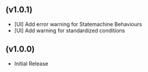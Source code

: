 (v1.0.1)
--------
- [UI] Add error warning for Statemachine Behaviours
- [UI] Add warning for standardized conditions

(v1.0.0)
--------
- Initial Release